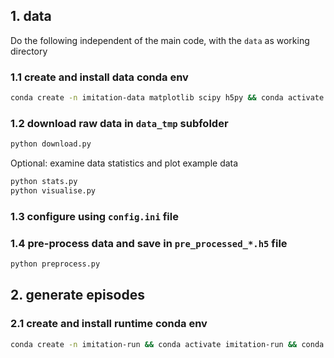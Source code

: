 


## 1. data 

Do the following independent of the main code, with the `data` as working directory

### 1.1 create and install data conda env
```bash
conda create -n imitation-data matplotlib scipy h5py && conda activate imitation-data && pip install SimpleITK
```

### 1.2 download raw data in `data_tmp` subfolder
```bash
python download.py
```
Optional: examine data statistics and plot example data
```bash
python stats.py
python visualise.py
```

### 1.3 configure using `config.ini` file

### 1.4 pre-process data and save in `pre_processed_*.h5` file
```bash
python preprocess.py
```


## 2. generate episodes

### 2.1 create and install runtime conda env
```bash
conda create -n imitation-run && conda activate imitation-run && conda install h5py pytorch pytorch-cuda=11.8 -c pytorch -c nvidia
```
